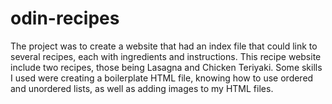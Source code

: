 # odin-recipes

The project was to create a website that had an index file that could link to several recipes, each with ingredients and instructions.
This recipe website include two recipes, those being Lasagna and Chicken Teriyaki. 
Some skills I used were creating a boilerplate HTML file, knowing how to use ordered and unordered lists, as well as adding images to my HTML files.

